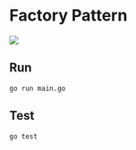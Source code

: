 # Factory Pattern

![](http://www.tutorialspoint.com/design_pattern/images/factory_pattern_uml_diagram.jpg)

## Run

```
go run main.go
```

## Test

```
go test
```
